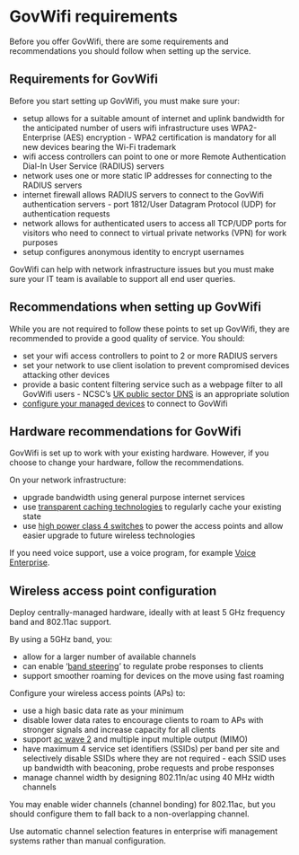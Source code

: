 # GovWifi requirements

Before you offer GovWifi, there are some requirements and recommendations you should follow when setting up the service.


## Requirements for GovWifi

Before you start setting up GovWifi, you must make sure your:

- setup allows for a suitable amount of internet and uplink bandwidth for the anticipated number of users
wifi infrastructure uses WPA2-Enterprise (AES) encryption - WPA2 certification is mandatory for all new devices bearing the Wi-Fi trademark
- wifi access controllers can point to one or more Remote Authentication Dial-In User Service (RADIUS) servers
- network uses one or more static IP addresses for connecting to the RADIUS servers
- internet firewall allows RADIUS servers to connect to the GovWifi authentication servers - port 1812/User Datagram Protocol (UDP) for authentication requests
- network allows for authenticated users to access all TCP/UDP ports for visitors who need to connect to virtual private networks (VPN) for work purposes
- setup configures anonymous identity to encrypt usernames

GovWifi can help with network infrastructure issues but you must make sure your IT team is available to support all end user queries.


## Recommendations when setting up GovWifi

While you are not required to follow these points to set up GovWifi, they are recommended to provide a good quality of service. You should:

- set your wifi access controllers to point to 2 or more RADIUS servers
- set your network to use client isolation to prevent compromised devices attacking other devices
- provide a basic content filtering service such as a webpage filter to all GovWifi users - NCSC’s [UK public sector DNS](https://www.ncsc.gov.uk/information/pdns) is an appropriate solution
- [configure your managed devices](https://www.gov.uk/guidance/solve-problems-with-connecting-to-govwifi#device-problems) to connect to GovWifi


## Hardware recommendations for GovWifi

GovWifi is set up to work with your existing hardware. However, if you choose to change your hardware, follow the recommendations.

On your network infrastructure:

- upgrade bandwidth using general purpose internet services
- use [transparent caching technologies](https://www.pcmag.com/encyclopedia/term/53119/transparent-cache) to regularly cache your existing state
- use [high power class 4 switches](https://documentation.meraki.com/MS/Other_Topics/IEEE_802.3af_\(PoE\)_and_IEEE_802.3at_\(PoE_\)_Support_on_Cisco_Meraki_MS_Switches) to power the access points and allow easier upgrade to future wireless technologies

If you need voice support, use a voice program, for example [Voice Enterprise](http://www.wi-fi.org/discover-wi-fi/wi-fi-certified-voice-programs).


## Wireless access point configuration

Deploy centrally-managed hardware, ideally with at least 5 GHz frequency band and 802.11ac support. 

By using a 5GHz band, you: 

- allow for a larger number of available channels 
- can enable ‘[band steering](https://www.broadbandbuyer.com/features/3254-what-does-wifi-band-steering-mean/)’ to regulate probe responses to clients 
- support smoother roaming for devices on the move using fast roaming

Configure your wireless access points (APs) to:

- use a high basic data rate as your minimum 
- disable lower data rates to encourage clients to roam to APs with stronger signals and increase capacity for all clients
- support [ac wave 2](https://standards.ieee.org/findstds/standard/802.11ac-2013.html) and multiple input multiple output (MIMO)
- have maximum 4 service set identifiers (SSIDs) per band per site and selectively disable SSIDs where they are not required - each SSID uses up bandwidth with beaconing, probe requests and probe responses
- manage channel width by designing 802.11n/ac using 40 MHz width channels

You may enable wider channels (channel bonding) for 802.11ac, but you should configure them to fall back to a non-overlapping channel.

Use automatic channel selection features in enterprise wifi management systems rather than manual configuration.

